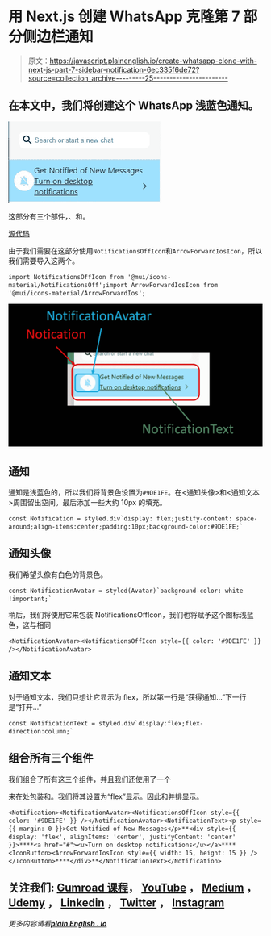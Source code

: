 # 用 Next.js 创建 WhatsApp 克隆第 7 部分侧边栏通知

> 原文：<https://javascript.plainenglish.io/create-whatsapp-clone-with-next-js-part-7-sidebar-notification-6ec335f6de72?source=collection_archive---------25----------------------->

## 在本文中，我们将创建这个 WhatsApp 浅蓝色通知。

![](img/9dbfbc9a85e9b351addbe63326d001bc.png)

这部分有三个部件，<notification>、<notificationavatar>和<notificationtext>。</notificationtext></notificationavatar></notification>

[源代码](https://www.youtube.com/channel/UCu4-4FnutvSHVo9WHvq80Ww/join)

由于我们需要在这部分使用`NotificationsOffIcon`和`ArrowForwardIosIcon`，所以我们需要导入这两个。

```
import NotificationsOffIcon from '@mui/icons-material/NotificationsOff';import ArrowForwardIosIcon from '@mui/icons-material/ArrowForwardIos';
```

![](img/cab465aaad7f0771e41b03b868852b9f.png)

## 通知

通知是浅蓝色的，所以我们将背景色设置为`#9DE1FE`。在<通知头像>和<通知文本>周围留出空间。最后添加一些大约 10px 的填充。

```
const Notification = styled.div`display: flex;justify-content: space-around;align-items:center;padding:10px;background-color:#9DE1FE;`
```

## 通知头像

我们希望头像有白色的背景色。

```
const NotificationAvatar = styled(Avatar)`background-color: white !important;`
```

稍后，我们将使用它来包装 NotificationsOffIcon，我们也将赋予这个图标浅蓝色，这与<notification>相同</notification>

```
<NotificationAvatar><NotificationsOffIcon style={{ color: '#9DE1FE' }} /></NotificationAvatar>
```

## 通知文本

对于通知文本，我们只想让它显示为 flex，所以第一行是“获得通知…”下一行是“打开…”

```
const NotificationText = styled.div`display:flex;flex-direction:column;`
```

## 组合所有三个组件

我们组合了所有这三个组件，并且我们还使用了一个

来在<notificationtext>处包装和<iconbutton>。我们将其设置为“flex”显示。因此</iconbutton>和<iconbutton>并排显示。</iconbutton></notificationtext>

```
<Notification><NotificationAvatar><NotificationsOffIcon style={{ color: '#9DE1FE' }} /></NotificationAvatar><NotificationText><p style={{ margin: 0 }}>Get Notified of New Messages</p>**<div style={{ display: 'flex', alignItems: 'center', justifyContent: 'center' }}>****<a href="#"><u>Turn on desktop notifications</u></a>****<IconButton><ArrowForwardIosIcon style={{ width: 15, height: 15 }} /></IconButton>****</div>**</NotificationText></Notification>
```

## 关注我们: [Gumroad 课程](https://app.gumroad.com/ckmobile)， [YouTube](https://www.youtube.com/channel/UCu4-4FnutvSHVo9WHvq80Ww?sub_confirmation=1) ， [Medium](https://ckmobile.medium.com/) ， [Udemy](https://www.udemy.com/user/cyruschan2/) ， [Linkedin](https://www.linkedin.com/company/ckmobi/) ， [Twitter](https://twitter.com/ckmobilejavasc1) ， [Instagram](https://www.instagram.com/ckmobile8050)

*更多内容请看*[***plain English . io***](http://plainenglish.io)